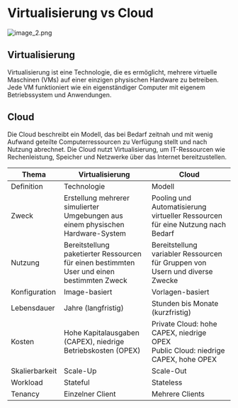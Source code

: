 # Virtualisierung vs Cloud

![image_2.png](image_2.png)

## Virtualisierung 

Virtualisierung ist eine Technologie, die es ermöglicht, mehrere virtuelle Maschinen (VMs) auf einer einzigen physischen Hardware zu betreiben. Jede VM funktioniert wie ein eigenständiger Computer mit eigenem Betriebssystem und Anwendungen.

## Cloud

Die Cloud beschreibt ein Modell, das bei Bedarf zeitnah und mit wenig Aufwand geteilte Computerressourcen zu Verfügung stellt und nach Nutzung abrechnet. Die Cloud nutzt Virtualisierung, um IT-Ressourcen wie Rechenleistung, Speicher und Netzwerke über das Internet bereitzustellen.

| Thema          | Virtualisierung                                          | Cloud                                                                          |
|----------------|----------------------------------------------------------|--------------------------------------------------------------------------------|
| Definition     | Technologie                                               | Modell                                                                         |
| Zweck          | Erstellung mehrerer simulierter Umgebungen aus einem physischen Hardware-System | Pooling und Automatisierung virtueller Ressourcen für eine Nutzung nach Bedarf |
| Nutzung        | Bereitstellung paketierter Ressourcen für einen bestimmten User und einen bestimmten Zweck | Bereitstellung variabler Ressourcen für Gruppen von Usern und diverse Zwecke   |
| Konfiguration  | Image-basiert                                             | Vorlagen-basiert                                                               |
| Lebensdauer    | Jahre (langfristig)                                       | Stunden bis Monate (kurzfristig)                                               |
| Kosten         | Hohe Kapitalausgaben (CAPEX), niedrige Betriebskosten (OPEX) | Private Cloud: hohe CAPEX, niedrige OPEX<br>Public Cloud: niedrige CAPEX, hohe OPEX |
| Skalierbarkeit | Scale-Up                                                  | Scale-Out                                                                      |
| Workload       | Stateful                                                  | Stateless                                                                      |
| Tenancy        | Einzelner Client                                          | Mehrere Clients                                                                |

